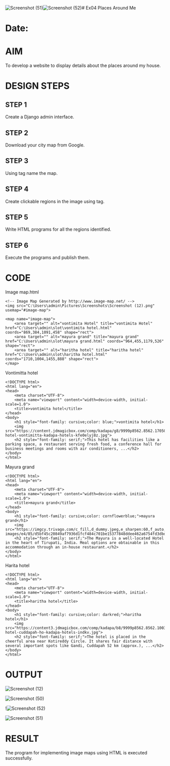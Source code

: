 ![Screenshot (51)](https://github.com/user-attachments/assets/d14f0ad9-4df1-46f7-a750-8d7f62190163)![Screenshot (52)](https://github.com/user-attachments/assets/64f3a06f-16d0-4bb0-971a-c544fcbe67d6)# Ex04 Places Around Me
# Date:
# AIM
To develop a website to display details about the places around my house.

# DESIGN STEPS
## STEP 1
Create a Django admin interface.

## STEP 2
Download your city map from Google.

## STEP 3
Using <map> tag name the map.

## STEP 4
Create clickable regions in the image using <area> tag.

## STEP 5
Write HTML programs for all the regions identified.

## STEP 6
Execute the programs and publish them.

# CODE

Image map.html
```
<!-- Image Map Generated by http://www.image-map.net/ -->
<img src="C:\Users\admin\Pictures\Screenshots\Screenshot (12).png" usemap="#image-map">

<map name="image-map">
    <area target="" alt="vontimita Hotel" title="vontimita Hotel" href="C:\Users\admin\slot\vontimita hotel.html" coords="869,384,1091,458" shape="rect">
    <area target="" alt="mayura grand" title="mayura grand" href="C:\Users\admin\slot\mayura grand.html" coords="964,455,1179,526" shape="rect">
    <area target="" alt="haritha hotel" title="haritha hotel" href="C:\Users\admin\slot\haritha hotel.html" coords="1710,1004,1455,888" shape="rect">
</map>

```

Vontimitta hotel
```
<!DOCTYPE html>
<html lang="en">
<head>
    <meta charset="UTF-8">
    <meta name="viewport" content="width=device-width, initial-scale=1.0">
    <title>vontimita hotel</title>
</head>
<body>
    <h1 style="font-family: cursive;color: blue;">vontimita hotel</h1>
    <img src="https://content.jdmagicbox.com/comp/kadapa/g8/9999p8562.8562.170505075527.e3g8/catalogue/haritha-hotel-vontimitta-kadapa-hotels-kfe0elyj8z.jpg">
    <h2 style="font-family: serif;">This hotel has facilities like a parking space, a restaurant serving fresh food, a conference hall for business meetings and rooms with air conditioners, ...</h2>
</body>
</html>

```
Mayura grand
```
<!DOCTYPE html>
<html lang="en">
<head>
    <meta charset="UTF-8">
    <meta name="viewport" content="width=device-width, initial-scale=1.0">
    <title>mayura grand</title>
</head>
<body>
    <h1 style="font-family: cursive;color: cornflowerblue;">mayura grand</h1>
    <img src="https://imgcy.trivago.com/c_fill,d_dummy.jpeg,e_sharpen:60,f_auto,h_534,q_40,w_800/hotelier-images/e4/85/d5bf45c20849af7936d1fcf484c701be15377848ddee462a6754fd3dbd22.jpeg">
    <h2 style="font-family: serif;">The Mayura is a well-located Hotel in the heart of Tirupati, India. Meal options are obtainable in this accommodation through an in-house restaurant.</h2>
</body>
</html>

```

Harita hotel
```
<!DOCTYPE html>
<html lang="en">
<head>
    <meta charset="UTF-8">
    <meta name="viewport" content="width=device-width, initial-scale=1.0">
    <title>haritha hotel</title>
</head>
<body>
    <h1 style="font-family: cursive;color: darkred;">haritha hotel</h1>
    <img src="https://content3.jdmagicbox.com/comp/kadapa/b8/9999p8562.8562.100310160959.r4b8/catalogue/haritha-hotel-cuddapah-ho-kadapa-hotels-indkv.jpg">
    <h2 style="font-family: serif;">The hotel is placed in the cheerful area near Kotireddy Circle. It shares fair distance with several important spots like Gandi, Cuddapah 52 km (approx.), ...</h2>
</body>
</html>

```
# OUTPUT

![Screenshot (12)](https://github.com/user-attachments/assets/2d0ea460-d262-4030-8c87-a297f0d735ac)

![Screenshot (50)](https://github.com/user-attachments/assets/bbb19999-7354-41bd-bc59-a89f976d70b3)

!![Screenshot (52)](https://github.com/user-attachments/assets/b286273d-28b3-4682-992b-b93ddcd4b844)

![Screenshot (51)](https://github.com/user-attachments/assets/503ade0f-0fa9-4d2f-9f04-feaa1341196a)

# RESULT
The program for implementing image maps using HTML is executed successfully.
